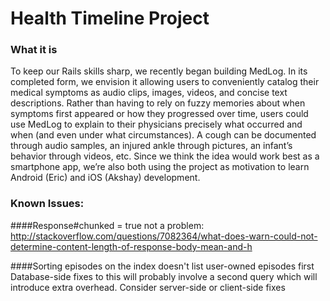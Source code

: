 # Health Timeline Project

### What it is
To keep our Rails skills sharp, we recently began building MedLog.  In its completed form, we envision it allowing users to conveniently catalog their medical symptoms as audio clips, images, videos, and concise text descriptions.  Rather than having to rely on fuzzy memories about when symptoms first appeared or how they progressed over time, users could use MedLog to explain to their physicians precisely what occurred and when (and even under what circumstances).  A cough can be documented through audio samples, an injured ankle through pictures, an infant’s behavior through videos, etc.  Since we think the idea would work best as a smartphone app, we’re also both using the project as motivation to learn Android (Eric) and iOS (Akshay) development.


### Known Issues:

####Response#chunked = true
not a problem:
http://stackoverflow.com/questions/7082364/what-does-warn-could-not-determine-content-length-of-response-body-mean-and-h

####Sorting episodes on the index doesn't list user-owned episodes first
Database-side fixes to this will probably involve a second query which will
introduce extra overhead. Consider server-side or client-side fixes
